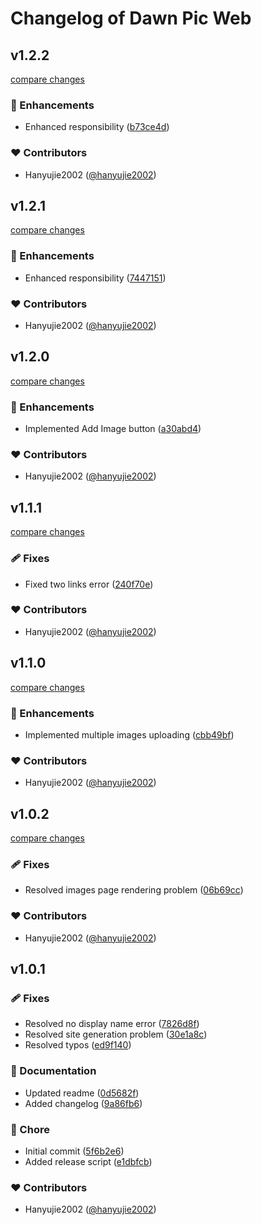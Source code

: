 # Changelog of Dawn Pic Web

## v1.2.2

[compare changes](https://github.com/dawn-pic/DawnPic-web/compare/v1.2.1...v1.2.2)

### 🚀 Enhancements

- Enhanced responsibility ([b73ce4d](https://github.com/dawn-pic/DawnPic-web/commit/b73ce4d))

### ❤️ Contributors

- Hanyujie2002 ([@hanyujie2002](http://github.com/hanyujie2002))

## v1.2.1

[compare changes](https://github.com/dawn-pic/DawnPic-web/compare/v1.2.0...v1.2.1)

### 🚀 Enhancements

- Enhanced responsibility ([7447151](https://github.com/dawn-pic/DawnPic-web/commit/7447151))

### ❤️ Contributors

- Hanyujie2002 ([@hanyujie2002](http://github.com/hanyujie2002))

## v1.2.0

[compare changes](https://github.com/dawn-pic/DawnPic-web/compare/v1.1.1...v1.2.0)

### 🚀 Enhancements

- Implemented Add Image button ([a30abd4](https://github.com/dawn-pic/DawnPic-web/commit/a30abd4))

### ❤️ Contributors

- Hanyujie2002 ([@hanyujie2002](http://github.com/hanyujie2002))

## v1.1.1

[compare changes](https://github.com/dawn-pic/DawnPic-web/compare/v1.1.0...v1.1.1)

### 🩹 Fixes

- Fixed two links error ([240f70e](https://github.com/dawn-pic/DawnPic-web/commit/240f70e))

### ❤️ Contributors

- Hanyujie2002 ([@hanyujie2002](http://github.com/hanyujie2002))

## v1.1.0

[compare changes](https://github.com/dawn-pic/DawnPic-web/compare/v1.0.2...v1.1.0)

### 🚀 Enhancements

- Implemented multiple images uploading ([cbb49bf](https://github.com/dawn-pic/DawnPic-web/commit/cbb49bf))

### ❤️ Contributors

- Hanyujie2002 ([@hanyujie2002](http://github.com/hanyujie2002))

## v1.0.2

[compare changes](https://github.com/dawn-pic/DawnPic-web/compare/v1.0.1...v1.0.2)

### 🩹 Fixes

- Resolved images page rendering problem ([06b69cc](https://github.com/dawn-pic/DawnPic-web/commit/06b69cc))

### ❤️ Contributors

- Hanyujie2002 ([@hanyujie2002](http://github.com/hanyujie2002))

## v1.0.1


### 🩹 Fixes

- Resolved no display name error ([7826d8f](https://github.com/dawn-pic/DawnPic-web/commit/7826d8f))
- Resolved site generation problem ([30e1a8c](https://github.com/dawn-pic/DawnPic-web/commit/30e1a8c))
- Resolved typos ([ed9f140](https://github.com/dawn-pic/DawnPic-web/commit/ed9f140))

### 📖 Documentation

- Updated readme ([0d5682f](https://github.com/dawn-pic/DawnPic-web/commit/0d5682f))
- Added changelog ([9a86fb6](https://github.com/dawn-pic/DawnPic-web/commit/9a86fb6))

### 🏡 Chore

- Initial commit ([5f6b2e6](https://github.com/dawn-pic/DawnPic-web/commit/5f6b2e6))
- Added release script ([e1dbfcb](https://github.com/dawn-pic/DawnPic-web/commit/e1dbfcb))

### ❤️ Contributors

- Hanyujie2002 ([@hanyujie2002](http://github.com/hanyujie2002))

